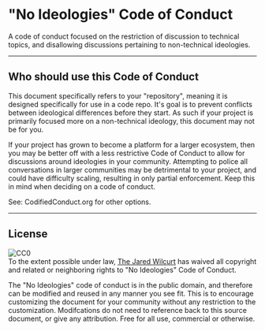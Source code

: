 # "No Ideologies" Code of Conduct

A code of conduct focused on the restriction of discussion to technical topics, and disallowing discussions pertaining to non-technical ideologies.

* * *

## Who should use this Code of Conduct

This document specifically refers to your "repository", meaning it is designed specifically for use in a code repo. It's goal is to prevent conflicts between ideological differences before they start. As such if your project is primarily focused more on a non-technical ideology, this document may not be for you.

If your project has grown to become a platform for a larger ecosystem, then you may be better off with a less restrictive Code of Conduct to allow for discussions around ideologies in your community. Attempting to police all conversations in larger communities may be detrimental to your project, and could have difficulty scaling, resulting in only partial enforcement. Keep this in mind when deciding on a code of conduct.

See: CodifiedConduct.org for other options.

* * *

## License

<p xmlns:dct="http://purl.org/dc/terms/">
  <a rel="license" ref="http://creativecommons.org/publicdomain/zero/1.0/">
    <img src="http://i.creativecommons.org/p/zero/1.0/88x31.png" style="border-style: none;" alt="CC0" />
  </a>
  <br />
  To the extent possible under law,
  <a rel="dct:publisher" href="https://github.com/CodifiedConduct/coc-no-ideologies">
    <span property="dct:title">The Jared Wilcurt</span></a>
  has waived all copyright and related or neighboring rights to
  <span property="dct:title">"No Ideologies" Code of Conduct</span>.
</p>

The "No Ideologies" code of conduct is in the public domain, and therefore can be modified and reused in any manner you see fit. This is to encourage customizing the document for your community without any restriction to the customization. Modifcations do not need to reference back to this source document, or give any attribution. Free for all use, commercial or otherwise.
